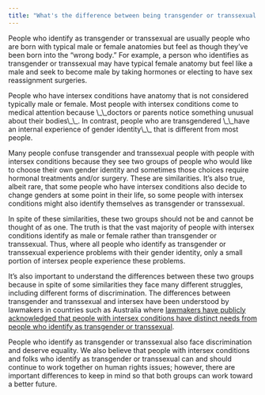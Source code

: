 ```yaml
---
title: "What's the difference between being transgender or transsexual and having an intersex condition?"
---
```


<p>People who identify as transgender or transsexual are usually people who are born with typical male or female anatomies but feel as though they’ve been born into the “wrong body.” For example, a person who identifies as transgender or transsexual may have typical female anatomy but feel like a male and seek to become male by taking hormones or electing to have sex reassignment surgeries.  </p>

<p>People who have intersex conditions have anatomy that is not considered typically male or female. Most people with intersex conditions come to medical attention because \_\_doctors or parents notice something unusual about their bodies\_\_. In contrast, people who are transgendered \_\_have an internal experience of gender identity\_\_ that is different from most people.  </p>

<p>Many people confuse transgender and transsexual people with people with intersex conditions because they see two groups of people who would like to choose their own gender identity and sometimes those choices require hormonal treatments and/or surgery. These are similarities. It’s also true, albeit rare, that some people who have intersex conditions also decide to change genders at some point in their life, so some people with intersex conditions might also identify themselves as transgender or transsexual.  </p>

<p>In spite of these similarities, these two groups should not be and cannot be thought of as one. The truth is that the vast majority of people with intersex conditions identify as male or female rather than transgender or transsexual. Thus, where all people who identify as transgender or transsexual experience problems with their gender identity, only a small portion of intersex people experience these problems.  </p>

<p>It’s also important to understand the differences between these two groups because in spite of some similarities they face many different struggles, including different forms of discrimination. The differences between transgender and transsexual and intersex have been understood by lawmakers in countries such as Australia where <a href="http://home.vicnet.net.au/~aissg/transgender%5C_and%5C_intersex.htm">lawmakers have publicly acknowledged that people with intersex conditions have distinct needs from people who identify as transgender or transsexual</a>.  </p>

<p>People who identify as transgender or transsexual also face discrimination and deserve equality. We also believe that people with intersex conditions and folks who identify as transgender or transsexual can and should continue to work together on human rights issues; however, there are important differences to keep in mind so that both groups can work toward a better future.</p>